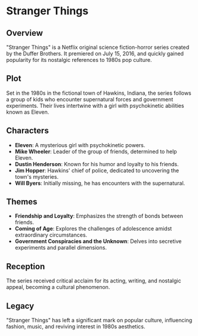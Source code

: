 # Stranger Things

## Overview
"Stranger Things" is a Netflix original science fiction-horror series created by the Duffer Brothers. It premiered on July 15, 2016, and quickly gained popularity for its nostalgic references to 1980s pop culture.

## Plot
Set in the 1980s in the fictional town of Hawkins, Indiana, the series follows a group of kids who encounter supernatural forces and government experiments. Their lives intertwine with a girl with psychokinetic abilities known as Eleven.

## Characters
- **Eleven**: A mysterious girl with psychokinetic powers.
- **Mike Wheeler**: Leader of the group of friends, determined to help Eleven.
- **Dustin Henderson**: Known for his humor and loyalty to his friends.
- **Jim Hopper**: Hawkins' chief of police, dedicated to uncovering the town's mysteries.
- **Will Byers**: Initially missing, he has encounters with the supernatural.

## Themes
- **Friendship and Loyalty**: Emphasizes the strength of bonds between friends.
- **Coming of Age**: Explores the challenges of adolescence amidst extraordinary circumstances.
- **Government Conspiracies and the Unknown**: Delves into secretive experiments and parallel dimensions.

## Reception
The series received critical acclaim for its acting, writing, and nostalgic appeal, becoming a cultural phenomenon.

## Legacy
"Stranger Things" has left a significant mark on popular culture, influencing fashion, music, and reviving interest in 1980s aesthetics.

